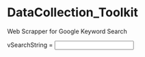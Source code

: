 # DataCollection_Toolkit

Web Scrapper for Google Keyword Search

vSearchString = <Input Keyword Search>
